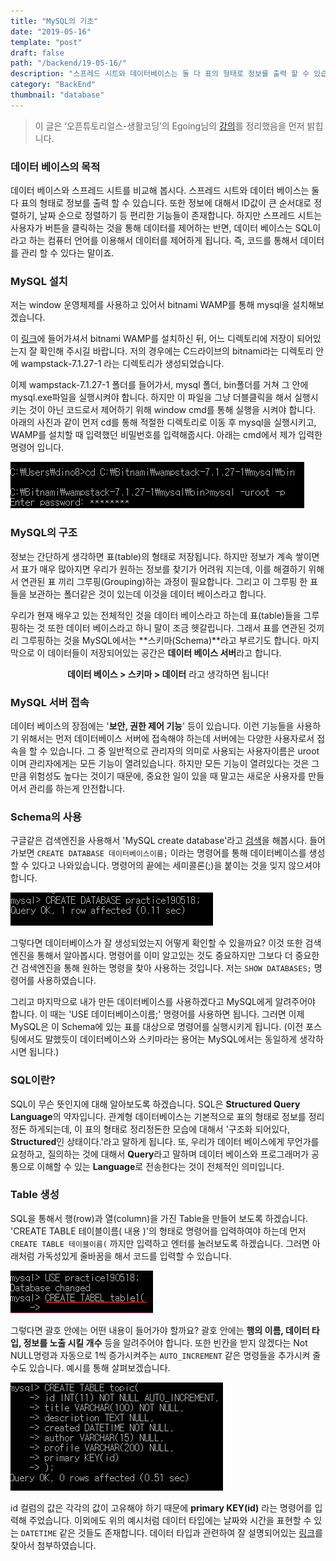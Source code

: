 ```yaml
---
title: "MySQL의 기초"
date: "2019-05-16"
template: "post"
draft: false
path: "/backend/19-05-16/"
description: "스프레드 시트와 데이터베이스는 둘 다 표의 형태로 정보를 출력 할 수 있습니다. 또한 정보에 대해서 ID 순서대로 정렬, 날짜 순 정렬 등 편리한 기능들이 존재합니다. 하지만 스프레드 시트는 버튼을 클릭하는 것을 통해 데이터를 제어하는 반면, DB는 SQL이라는 언어를 이용해서 데이터를 제어합니다."
category: "BackEnd"
thumbnail: "database"
---
```


>  이 글은 ‘오픈튜토리얼스-생활코딩’의 Egoing님의 [강의](https://www.opentutorials.org/course/3162)를 정리했음을 먼저 밝힙니다.

### 데이터 베이스의 목적

 데이터 베이스와 스프레드 시트를 비교해 봅시다. 스프레드 시트와 데이터 베이스는 둘 다 표의 형태로 정보를 출력 할 수 있습니다. 또한 정보에 대해서 ID값이 큰 순서대로 정렬하기, 날짜 순으로 정렬하기 등 편리한 기능들이 존재합니다. 하지만 스프레드 시트는 사용자가 버튼을 클릭하는 것을 통해 데이터를 제어하는 반면, 데이터 베이스는 SQL이라고 하는 컴퓨터 언어를 이용해서 데이터를 제어하게 됩니다. 즉, 코드를 통해서 데이터를 관리 할 수 있다는 말이죠.

### MySQL 설치

저는 window 운영체제를 사용하고 있어서 bitnami WAMP를 통해 mysql을 설치해보겠습니다. 

이 [링크](https://bitnami.com/stack/wamp)에 들어가셔서 bitnami WAMP를 설치하신 뒤, 어느 디렉토리에 저장이 되어있는지 잘 확인해 주시길 바랍니다. 저의 경우에는 C드라이브의 bitnami라는 디렉토리 안에 wampstack-7.1.27-1 라는 디렉토리가 생성되었습니다. 

 이제 wampstack-7.1.27-1 폴더를 들어가서, mysql 폴더, bin폴더를 거쳐 그 안에 mysql.exe파일을 실행시켜야 합니다. 하지만 이 파일을 그냥 더블클릭을 해서 실행시키는 것이 아닌 코드로서 제어하기 위해 window cmd를 통해 실행을 시켜야 합니다. 아래의 사진과 같이 먼저 cd를 통해 적절한 디렉토리로 이동 후 mysql을 실행시키고, WAMP를 설치할 때 입력했던 비밀번호를 입력해줍시다. 아래는 cmd에서 제가 입력한 명령어 입니다.

![img](../img/19-05-16-1.png)

### MySQL의 구조

 정보는 간단하게 생각하면 표(table)의 형태로 저장됩니다. 하지만 정보가 계속 쌓이면서 표가 매우 많아지면 우리가 원하는 정보를 찾기가 어려워 지는데, 이를 해결하기 위해서 연관된 표 끼리 그루핑(Grouping)하는 과정이 필요합니다. 그리고 이 그루핑 한 표들을 보관하는 폴더같은 것이 있는데 이것을 데이터 베이스라고 합니다.

  우리가 현재 배우고 있는 전체적인 것을 데이터 베이스라고 하는데 표(table)들을 그루핑하는 것 또한 데이터 베이스라고 하니 말이 조금 헷갈립니다. 그래서 표를 연관된 것끼리 그루핑하는 것을 MySQL에서는 **스키마(Schema)**라고 부르기도 합니다. 마지막으로 이 데이터들이 저장되어있는 공간은 **데이터 베이스 서버**라고 합니다. 

<center><b>데이터 베이스 > 스키마 > 데이터</b> 라고 생각하면 됩니다!</center>

### MySQL 서버 접속

 데이터 베이스의 장점에는 '**보안, 권한 제어 기능**' 등이 있습니다. 이런 기능들을 사용하기 위해서는 먼저 데이터베이스 서버에 접속해야 하는데 서버에는 다양한 사용자로서 접속을 할 수 있습니다. 그 중 일반적으로 관리자의 의미로 사용되는 사용자이름은 uroot이며 관리자에게는 모든 기능이 열려있습니다. 하지만 모든 기능이 열려있다는 것은 그만큼 위험성도 높다는 것이기 때문에, 중요한 일이 있을 때 말고는 새로운 사용자를 만들어서 관리를 하는게 안전합니다.

### Schema의 사용

 구글같은 검색엔진을 사용해서 'MySQL create database'라고 [검색](https://dev.mysql.com/doc/refman/8.0/en/creating-database.html )을 해봅시다. 들어가보면 `CREATE DATABASE 데이터베이스이름;` 이라는 명령어를 통해 데이터베이스를 생성할 수 있다고 나와있습니다. 명령어의 끝에는 세미콜론(;)을 붙이는 것을 잊지 않으셔야 합니다.

![img](../img/19-05-16-2.png)

 그렇다면 데이터베이스가 잘 생성되었는지 어떻게 확인할 수 있을까요? 이것 또한 검색엔진을 통해서 알아봅시다. 명령어를 이미 알고있는 것도 중요하지만 그보다 더 중요한건 검색엔진을 통해 원하는 명령을 찾아 사용하는 것입니다. 저는 `SHOW DATABASES;` 명령어를 사용하였습니다. 

 그리고 마지막으로 내가 만든 데이터베이스를 사용하겠다고 MySQL에게 알려주어야 합니다. 이 때는 'USE 데이터베이스이름;' 명령어를 사용하면 됩니다. 그러면 이제 MySQL은 이 Schema에 있는 표를 대상으로 명령어를 실행시키게 됩니다. (이전 포스팅에서도 말했듯이 데이터베이스와 스키마라는 용어는 MySQL에서는 동일하게 생각하시면 됩니다.)

### SQL이란?

 SQL이 무슨 뜻인지에 대해 알아보도록 하겠습니다. SQL은 **Structured Query Language**의 약자입니다. 관계형 데이터베이스는 기본적으로 표의 형태로 정보를 정리정돈 하게되는데, 이 표의 형태로 정리정돈한 모습에 대해서 '구조화 되어있다, **Structured**인 상태이다.'라고 말하게 됩니다. 또, 우리가 데이터 베이스에게 무언가를 요청하고, 질의하는 것에 대해서 **Query**라고 말하며 데이터 베이스와 프로그래머가 공통으로 이해할 수 있는 **Language**로 전송한다는 것이 전체적인 의미입니다.

### Table 생성

 SQL을 통해서 행(row)과 열(column)을 가진 Table을 만들어 보도록 하겠습니다. 'CREATE TABLE 테이블이름( 내용 )'의 형태로 명령어를 입력하여야 하는데 먼저 `CREATE TABLE 테이블이름(`  까지만 입력하고 엔터를 눌러보도록 하겠습니다. 그러면 아래처럼 가독성있게 줄바꿈을 해서 코드를 입력할 수 있습니다.

![img](../img/19-05-16-3.png)

 그렇다면 괄호 안에는 어떤 내용이 들어가야 할까요? 괄호 안에는 **행의 이름, 데이터 타입, 정보를 노출 시킬 개수** 등을 알려주어야 합니다. 또한 빈칸을 받지 않겠다는 Not NULL명령과 자동으로 1씩 증가시켜주는 `AUTO_INCREMENT` 같은 명령들을 추가시켜 줄 수도 있습니다. 예시를 통해 살펴보겠습니다. 

![img](../img/19-05-16-4.png)

 id 컬럼의 값은 각각의 값이 고유해야 하기 때문에 **primary KEY(id)** 라는 명령어를 입력해 주었습니다. 이외에도 위의 예시처럼 데이터 타입에는 날짜와 시간을 표현할 수 있는 `DATETIME` 같은 것들도 존재합니다. 데이터 타입과 관련하여 잘 설명되어있는 [링크](http://www.incodom.kr/DB_-_%EB%8D%B0%EC%9D%B4%ED%84%B0_%ED%83%80%EC%9E%85/MYSQL)를 찾아서 첨부하였습니다.